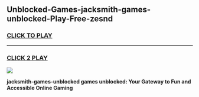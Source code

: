 
## Unblocked-Games-jacksmith-games-unblocked-Play-Free-zesnd
<h3>
<a href="https://premium76.site?title=jacksmith-games-unblocked&ref=19M">CLICK TO PLAY</a></h3>
<hr>

<h3>
<a href="https://premium76.site?title=jacksmith-games-unblocked&ref=19M">CLICK 2 PLAY</a>
  
</h3>

<a href="https://premium76.site?title=jacksmith-games-unblocked&ref=19M"><img src="https://clearcache.store/games.png"></a>


**jacksmith-games-unblocked games unblocked: Your Gateway to Fun and Accessible Online Gaming**
